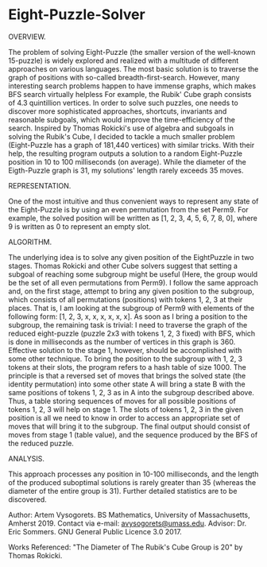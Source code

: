 # Eight-Puzzle-Solver

OVERVIEW.

The problem of solving Eight-Puzzle (the smaller version of the well-known 15-puzzle) is
widely explored and realized with a multitude of different approaches on various languages. The
most basic solution is to traverse the graph of positions with so-called breadth-first-search.
However, many interesting search problems happen to have immense graphs, which makes BFS search virtually helpless
For example, the Rubik' Cube graph consists of 4.3 quintillion vertices. In order to solve such
puzzles, one needs to discover more sophisticated approaches, shortcuts, invariants and reasonable
subgoals, which would improve the time-efficiency of the search. Inspired by Thomas Rokicki's use
of algebra and subgoals in solving the Rubik's Cube, I decided to tackle a much smaller problem
(Eight-Puzzle has a graph of 181,440 vertices) with similar tricks. With their help, the resulting program
outputs a solution to a random Eight-Puzzle position in 10 to 100 milliseconds (on average). While the
diameter of the Eigth-Puzzle graph is 31, my solutions' length rarely exceeds 35 moves.

REPRESENTATION.

One of the most intuitive and thus convenient ways to represent any state of the Eight-Puzzle is by
using an even permutation from the set Perm9. For example, the solved position will be written as
[1, 2, 3, 4, 5, 6, 7, 8, 0], where 9 is written as 0 to represent an empty slot.

ALGORITHM.

The underlying idea is to solve any given position of the EightPuzzle in two stages. Thomas Rokicki and
other Cube solvers suggest that setting a subgoal of reaching some subgroup might be useful (Here, the
group would be the set of all even permutations from Perm9). I follow the same approach and, on the first
stage, attempt to bring any given position to the subgroup, which consists of all permutations (positions)
with tokens 1, 2, 3 at their places. That is, I am looking at the subgroup of Perm9 with elements of the
following form: [1, 2, 3, x, x, x, x, x, x]. As soon as I bring a position to the subgroup, the remaining
task is trivial: I need to traverse the graph of the reduced eight-puzzle (puzzle 2x3 with tokens 1, 2, 3
fixed) with BFS, which is done in milliseconds as the number of vertices in this graph is 360. Effective
solution to the stage 1, however, should be accomplished with some other technique. To bring the position to
the subgroup with 1, 2, 3 tokens at their slots, the program refers to a hash table of size 1000. The 
principle is that a reversed set of moves that brings the solved state (the identity permutation) into some
other state A will bring a state B with the same positions of tokens 1, 2, 3 as in A into the subgroup
described above. Thus, a table storing sequences of moves for all possible positions of tokens 1, 2, 3 will
help on stage 1. The slots of tokens 1, 2, 3 in the given position is all we need to know in order to
access an appropriate set of moves that will bring it to the subgroup. The final output should consist of
moves from stage 1 (table value), and the sequence produced by the BFS of the reduced puzzle.

ANALYSIS.

This approach processes any position in 10-100 milliseconds, and the length of the produced suboptimal
solutions is rarely greater than 35 (whereas the diameter of the entire group is 31). Further detailed
statistics are to be discovered.

Author: Artem Vysogorets.
BS Mathematics, University of Massachusetts, Amherst 2019.
Contact via e-mail: avysogorets@umass.edu.
Advisor: Dr. Eric Sommers.
GNU General Public Licence 3.0 2017.

Works Referenced: "The Diameter of The Rubik's Cube Group is 20" by Thomas Rokicki.


